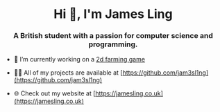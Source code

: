 <h1 align="center">Hi 👋, I'm James Ling</h1>
<h3 align="center">A British student with a passion for computer science and programming.</h3>

- 🔭 I’m currently working on a [2d farming game](https://github.com/jam3sl1ng/crop-tails)

- 👨‍💻 All of my projects are available at [https://github.com/jam3sl1ng](https://github.com/jam3sl1ng)

- 🌐 Check out my website at [https://jamesling.co.uk](https://jamesling.co.uk)
